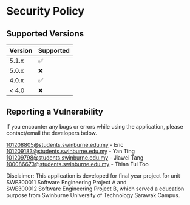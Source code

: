 # Security Policy

## Supported Versions

| Version | Supported          |
| ------- | ------------------ |
| 5.1.x   | :white_check_mark: |
| 5.0.x   | :x:                |
| 4.0.x   | :white_check_mark: |
| < 4.0   | :x:                |

## Reporting a Vulnerability

If you encounter any bugs or errors while using the application, please contact/email the developers below.

101208805@students.swinburne.edu.my - Eric
<br/> 101209183@students.swinburne.edu.my - Yan Ting
<br/> 101209798@students.swinburne.edu.my - Jiawei Tang
<br/> 100086673@students.swinburne.edu.my - Thian Ful Too

Disclaimer: This application is developed for final year project for unit SWE300011 Software Engineering Project A and
<br/> SWE300012 Software Engineering Project B, which served a education purpose from Swinburne University of Technology Sarawak Campus.
